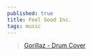 ```yaml
---
published: true
title: Feel Good Inc.
tags: music
---
```

> [Gorillaz - Drum Cover](https://www.youtube.com/watch?v=RqXEx3BJjPY)

